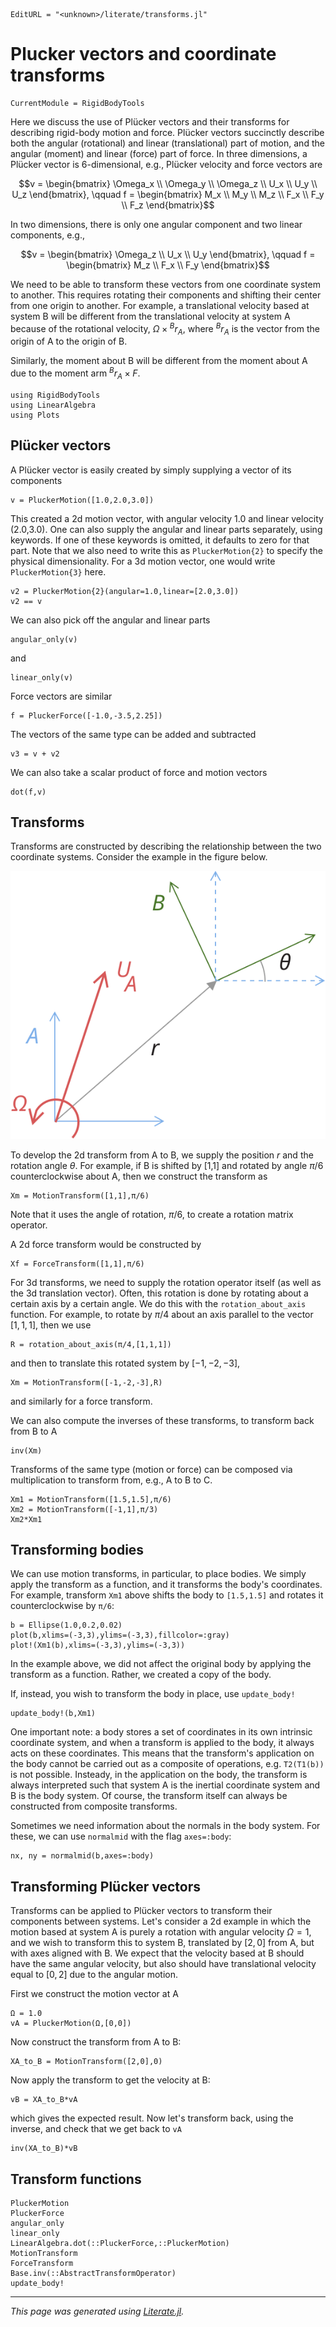 ```@meta
EditURL = "<unknown>/literate/transforms.jl"
```

# Plucker vectors and coordinate transforms

```@meta
CurrentModule = RigidBodyTools
```

Here we discuss the use of Plücker vectors and their transforms for
describing rigid-body motion and force. Plücker vectors succinctly describe
both the angular (rotational) and linear (translational) part of motion, and the angular (moment) and
linear (force) part of force. In three dimensions, a Plücker vector is 6-dimensional,
e.g., Plücker velocity and force vectors are

$$v = \begin{bmatrix} \Omega_x \\ \Omega_y \\ \Omega_z \\ U_x \\ U_y \\ U_z \end{bmatrix}, \qquad
f = \begin{bmatrix} M_x \\ M_y \\ M_z \\ F_x \\ F_y \\ F_z \end{bmatrix}$$

In two dimensions, there is only one angular component and two linear components, e.g.,

$$v = \begin{bmatrix} \Omega_z \\ U_x \\ U_y \end{bmatrix}, \qquad f = \begin{bmatrix} M_z \\ F_x \\ F_y \end{bmatrix}$$

We need to be able to transform these vectors from one coordinate system to another.
This requires rotating their components and shifting their center from one origin to another.
For example, a translational velocity based at system B will be different from
the translational velocity at system A because of the rotational velocity, $\Omega \times {}^Br_{A}$,
where ${}^Br_{A}$ is the vector from the origin of A to the origin of B.

Similarly, the moment about B will be different from the moment about A due to
the moment arm ${}^Br_{A} \times F$.

````@example transforms
using RigidBodyTools
using LinearAlgebra
using Plots
````

## Plücker vectors
A Plücker vector is easily created by simply supplying a vector of its components

````@example transforms
v = PluckerMotion([1.0,2.0,3.0])
````

This created a 2d motion vector, with angular velocity 1.0 and linear
velocity (2.0,3.0). One can also supply the angular and linear
parts separately, using keywords. If one of these keywords is
omitted, it defaults to zero for that part. Note that we also need
to write this as `PluckerMotion{2}` to specify the physical dimensionality.
For a 3d motion vector, one would write `PluckerMotion{3}` here.

````@example transforms
v2 = PluckerMotion{2}(angular=1.0,linear=[2.0,3.0])
v2 == v
````

We can also pick off the angular and linear parts

````@example transforms
angular_only(v)
````

and

````@example transforms
linear_only(v)
````

Force vectors are similar

````@example transforms
f = PluckerForce([-1.0,-3.5,2.25])
````

The vectors of the same type can be added and subtracted

````@example transforms
v3 = v + v2
````

We can also take a scalar product of force and motion vectors

````@example transforms
dot(f,v)
````

## Transforms
Transforms are constructed by describing the relationship between the two
coordinate systems. Consider the example in the figure below.

![CoordinateSystems.svg](CoordinateSystems.svg)

To develop the 2d transform from A to B, we supply the position $r$ and
the rotation angle $\theta$. For example, if B is shifted by [1,1]
and rotated by angle $\pi/6$ counterclockwise about A, then we construct the transform
as

````@example transforms
Xm = MotionTransform([1,1],π/6)
````

Note that it uses the angle of rotation, $\pi/6$, to create a rotation
matrix operator.

A 2d force transform would be constructed by

````@example transforms
Xf = ForceTransform([1,1],π/6)
````

For 3d transforms, we need to supply the rotation operator itself (as well
as the 3d translation vector). Often, this rotation is done by
rotating about a certain axis by a certain angle. We do this with the
`rotation_about_axis` function. For example, to rotate by $\pi/4$ about
an axis parallel to the vector $[1,1,1]$, then we use

````@example transforms
R = rotation_about_axis(π/4,[1,1,1])
````

and then to translate this rotated system by $[-1,-2,-3]$,

````@example transforms
Xm = MotionTransform([-1,-2,-3],R)
````

and similarly for a force transform.

We can also compute the inverses of these transforms, to transform back from
B to A

````@example transforms
inv(Xm)
````

Transforms of the same type (motion or force) can be composed via multiplication to transform
from, e.g., A to B to C.

````@example transforms
Xm1 = MotionTransform([1.5,1.5],π/6)
Xm2 = MotionTransform([-1,1],π/3)
Xm2*Xm1
````

## Transforming bodies
We can use motion transforms, in particular, to place bodies. We simply
apply the transform as a function, and it transforms the body's
coordinates. For example, transform `Xm1` above shifts the
body to `[1.5,1.5]` and rotates it counterclockwise by `π/6`:

````@example transforms
b = Ellipse(1.0,0.2,0.02)
plot(b,xlims=(-3,3),ylims=(-3,3),fillcolor=:gray)
plot!(Xm1(b),xlims=(-3,3),ylims=(-3,3))
````

In the example above, we did not affect the original body by applying the
transform as a function. Rather, we created a copy of the body.

If, instead, you wish to transform the body in place, use `update_body!`

````@example transforms
update_body!(b,Xm1)
````

One important note: a body stores a set of coordinates in its own intrinsic
coordinate system, and when a transform is applied to the body, it always
acts on these coordinates. This means that the transform's application on the body
cannot be carried out as a composite of operations, e.g. `T2(T1(b))` is not possible.
Insteady, in the application on the body, the transform is always interpreted such that system A
is the inertial coordinate system and B is the body system. Of course, the transform itself can always
be constructed from composite transforms.

Sometimes we need information about the normals in the body system.
For these, we can use `normalmid` with the flag `axes=:body`:

````@example transforms
nx, ny = normalmid(b,axes=:body)
````

## Transforming Plücker vectors
Transforms can be applied to Plücker vectors to transform their components
between systems. Let's consider a 2d example in which the motion based at system A
is purely a rotation with angular velocity $\Omega = 1$, and we wish to transform this
to system B, translated by $[2,0]$ from A, but with axes aligned with B.
We expect that the velocity based at B should have the same angular velocity,
but also should have translational velocity equal to $[0,2]$ due to the angular
motion.

First we construct the motion vector at A

````@example transforms
Ω = 1.0
vA = PluckerMotion(Ω,[0,0])
````

Now construct the transform from A to B:

````@example transforms
XA_to_B = MotionTransform([2,0],0)
````

Now apply the transform to get the velocity at B:

````@example transforms
vB = XA_to_B*vA
````

which gives the expected result. Now let's transform back, using the inverse,
and check that we get back to `vA`

````@example transforms
inv(XA_to_B)*vB
````

## Transform functions
```@docs
PluckerMotion
PluckerForce
angular_only
linear_only
LinearAlgebra.dot(::PluckerForce,::PluckerMotion)
MotionTransform
ForceTransform
Base.inv(::AbstractTransformOperator)
update_body!
```

---

*This page was generated using [Literate.jl](https://github.com/fredrikekre/Literate.jl).*

